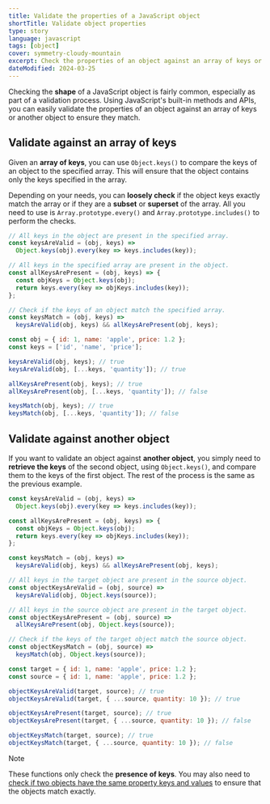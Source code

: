 ```yaml
---
title: Validate the properties of a JavaScript object
shortTitle: Validate object properties
type: story
language: javascript
tags: [object]
cover: symmetry-cloudy-mountain
excerpt: Check the properties of an object against an array of keys or another object to ensure they match.
dateModified: 2024-03-25
---
```


Checking the **shape** of a JavaScript object is fairly common, especially as part of a validation process. Using JavaScript's built-in methods and APIs, you can easily validate the properties of an object against an array of keys or another object to ensure they match.

## Validate against an array of keys

Given an **array of keys**, you can use `Object.keys()` to compare the keys of an object to the specified array. This will ensure that the object contains only the keys specified in the array.

Depending on your needs, you can **loosely check** if the object keys exactly match the array or if they are a **subset** or **superset** of the array. All you need to use is `Array.prototype.every()` and `Array.prototype.includes()` to perform the checks.

```js
// All keys in the object are present in the specified array.
const keysAreValid = (obj, keys) =>
  Object.keys(obj).every(key => keys.includes(key));

// All keys in the specified array are present in the object.
const allKeysArePresent = (obj, keys) => {
  const objKeys = Object.keys(obj);
  return keys.every(key => objKeys.includes(key));
};

// Check if the keys of an object match the specified array.
const keysMatch = (obj, keys) =>
  keysAreValid(obj, keys) && allKeysArePresent(obj, keys);

const obj = { id: 1, name: 'apple', price: 1.2 };
const keys = ['id', 'name', 'price'];

keysAreValid(obj, keys); // true
keysAreValid(obj, [...keys, 'quantity']); // true

allKeysArePresent(obj, keys); // true
allKeysArePresent(obj, [...keys, 'quantity']); // false

keysMatch(obj, keys); // true
keysMatch(obj, [...keys, 'quantity']); // false
```

## Validate against another object

If you want to validate an object against **another object**, you simply need to **retrieve the keys** of the second object, using `Object.keys()`, and compare them to the keys of the first object. The rest of the process is the same as the previous example.

```js
const keysAreValid = (obj, keys) =>
  Object.keys(obj).every(key => keys.includes(key));

const allKeysArePresent = (obj, keys) => {
  const objKeys = Object.keys(obj);
  return keys.every(key => objKeys.includes(key));
};

const keysMatch = (obj, keys) =>
  keysAreValid(obj, keys) && allKeysArePresent(obj, keys);

// All keys in the target object are present in the source object.
const objectKeysAreValid = (obj, source) =>
  keysAreValid(obj, Object.keys(source));

// All keys in the source object are present in the target object.
const objectKeysArePresent = (obj, source) =>
  allKeysArePresent(obj, Object.keys(source));

// Check if the keys of the target object match the source object.
const objectKeysMatch = (obj, source) =>
  keysMatch(obj, Object.keys(source));

const target = { id: 1, name: 'apple', price: 1.2 };
const source = { id: 1, name: 'apple', price: 1.2 };

objectKeysAreValid(target, source); // true
objectKeysAreValid(target, { ...source, quantity: 10 }); // true

objectKeysArePresent(target, source); // true
objectKeysArePresent(target, { ...source, quantity: 10 }); // false

objectKeysMatch(target, source); // true
objectKeysMatch(target, { ...source, quantity: 10 }); // false
```

> [!NOTE]
>
> These functions only check the **presence of keys**. You may also need to [check if two objects have the same property keys and values](/js/s/match-object-properties) to ensure that the objects match exactly.

